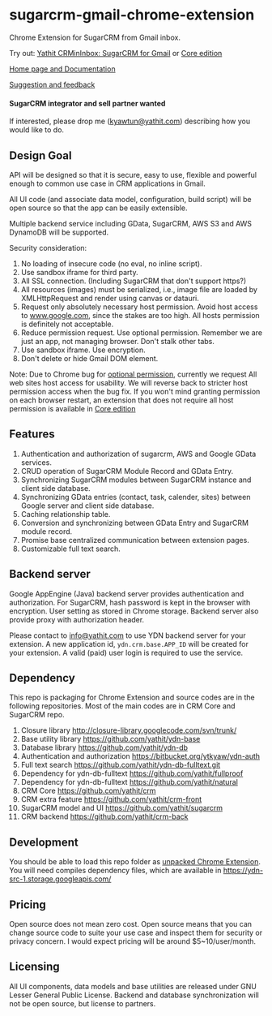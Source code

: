 sugarcrm-gmail-chrome-extension
===============================

Chrome Extension for SugarCRM from Gmail inbox.

Try out: [Yathit CRMinInbox: SugarCRM for Gmail](https://chrome.google.com/webstore/detail/yathit-crm-bridge-beta/iccdnijlhdogaccaiafdpjmbakdcdakk) or [Core edition](https://chrome.google.com/webstore/detail/yathit-inboxcrm-core-edit/egebnnhpekhpmdagldbgkghcmgmobofg)

[Home page and Documentation](http://crm.yathit.com)

[Suggestion and feedback](https://yathit.uservoice.com/)

#### SugarCRM integrator and sell partner wanted

If interested, please drop me (kyawtun@yathit.com) describing how you would like to do.


Design Goal
-----------

API will be designed so that it is secure, easy to use, flexible and powerful enough to common use case in CRM applications in Gmail.

All UI code (and associate data model, configuration, build script) will be open source so that the app can be easily extensible.

Multiple backend service including GData, SugarCRM, AWS S3 and AWS DynamoDB will be supported.

Security consideration:

 1. No loading of insecure code (no eval, no inline script).
 2. Use sandbox iframe for third party.
 4. All SSL connection. (Including SugarCRM that don't support https?)
 5. All resources (images) must be serialized, i.e., image file are loaded by XMLHttpRequest and render using canvas or datauri.
 6. Request only absolutely necessary host permission. Avoid host access to www.google.com, since the stakes are too high. All hosts permission is definitely not acceptable.
 7. Reduce permission request. Use optional permission. Remember we are just an app, not managing browser. Don't stalk other tabs.
 8. Use sandbox iframe. Use encryption.
 9. Don't delete or hide Gmail DOM element.
 
Note: Due to Chrome bug for [optional permission](https://code.google.com/p/chromium/issues/detail?id=310815), currently we request All web sites host access for usability. We will reverse back to stricter host permission access when the bug fix. If you won't mind granting permission on each browser restart, an extension that does not require all host permission is available in [Core edition](https://chrome.google.com/webstore/detail/yathit-inboxcrm-core-edit/egebnnhpekhpmdagldbgkghcmgmobofg) 


Features
--------

1. Authentication and authorization of sugarcrm, AWS and Google GData services.
2. CRUD operation of SugarCRM Module Record and GData Entry.
3. Synchronizing SugarCRM modules between SugarCRM instance and client side database.
4. Synchronizing GData entries (contact, task, calender, sites) between Google server and client side database.
5. Caching relationship table.
6. Conversion and synchronizing between GData Entry and SugarCRM module record.
7. Promise base centralized communication between extension pages.
8. Customizable full text search.

Backend server
--------------

Google AppEngine (Java) backend server provides authentication and authorization. For SugarCRM, hash password is kept in the browser with encryption. User setting as stored in Chrome storage. Backend server also provide proxy with authorization header.

Please contact to info@yathit.com to use YDN backend server for your extension. A new application id, `ydn.crm.base.APP_ID` will be created for your extension. A valid (paid) user login is required to use the service.

Dependency
----------

This repo is packaging for Chrome Extension and source codes are in the following repositories. Most of the main codes are in CRM Core and SugarCRM repo.

1. Closure library http://closure-library.googlecode.com/svn/trunk/
2. Base utility library https://github.com/yathit/ydn-base
3. Database library https://github.com/yathit/ydn-db
4. Authentication and authorization https://bitbucket.org/ytkyaw/ydn-auth
5. Full text search https://github.com/yathit/ydn-db-fulltext.git
6. Dependency for ydn-db-fulltext https://github.com/yathit/fullproof
7. Dependency for ydn-db-fulltext https://github.com/yathit/natural
8. CRM Core https://github.com/yathit/crm
9. CRM extra feature https://github.com/yathit/crm-front 
10. SugarCRM model and UI https://github.com/yathit/sugarcrm
11. CRM backend https://github.com/yathit/crm-back 


Development
-----------

You should be able to load this repo folder as [unpacked Chrome Extension](https://developer.chrome.com/extensions/getstarted#unpacked). You will need compiles dependency files, which are available in https://ydn-src-1.storage.googleapis.com/

Pricing
-------

Open source does not mean zero cost. Open source means that you can change source code to suite your use case and inspect them for security or privacy concern. I would expect pricing will be around $5~10/user/month.

Licensing
---------

All UI components, data models and base utilities are released under GNU Lesser General Public License. Backend and database synchronization will not be open source, but license to partners.


